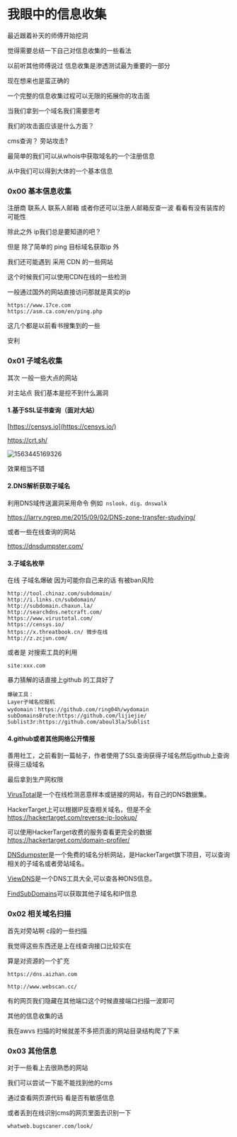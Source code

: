 # 我眼中的信息收集

最近跟着补天的师傅开始挖洞

觉得需要总结一下自己对信息收集的一些看法

 

以前听其他师傅说过 信息收集是渗透测试最为重要的一部分

现在想来也是蛮正确的



一个完整的信息收集过程可以无限的拓展你的攻击面 



当我们拿到一个域名我们需要思考

我们的攻击面应该是什么方面？

cms查询？ 旁站攻击? 

最简单的我们可以从whois中获取域名的一个注册信息

从中我们可以得到大体的一个基本信息

### 0x00 基本信息收集

注册商 联系人 联系人邮箱 或者你还可以注册人邮箱反查一波 看看有没有装库的可能性



除此之外 ip我们总是要知道的吧？

但是 除了简单的 ping 目标域名获取ip 外

我们还可能遇到 采用 CDN 的一些网站

这个时候我们可以使用CDN在线的一些检测

一般通过国外的网站直接访问那就是真实的ip

```
https://www.17ce.com
https://asm.ca.com/en/ping.php
```

这几个都是以前看书搜集到的一些

安利

### 0x01 子域名收集

其次 一般一些大点的网站

对主站点 我们基本是挖不到什么漏洞

#### 1.基于SSL证书查询（面对大站）

[https://censys.io](https://censys.io/) 

<https://crt.sh/> 

![1563445169326](C:\Users\Leeport\AppData\Local\Temp\1563445169326.png)

效果相当不错



#### 2.DNS解析获取子域名

利用DNS域传送漏洞采用命令 例如` nslook，dig，dnswalk` 

<https://larry.ngrep.me/2015/09/02/DNS-zone-transfer-studying/> 

或者一些在线查询的网站

https://dnsdumpster.com/



#### 3.子域名枚举

在线 子域名爆破 因为可能你自己来的话 有被ban风险

```
http://tool.chinaz.com/subdomain/
http://i.links.cn/subdomain/    
http://subdomain.chaxun.la/
http://searchdns.netcraft.com/
https://www.virustotal.com/
https://censys.io/
https://x.threatbook.cn/ 微步在线
http://z.zcjun.com/
```

 或者是 对搜索工具的利用

`site:xxx.com` 

暴力猜解的话直接上github 的工具好了

```
爆破工具：
Layer子域名挖掘机
wydomain：https://github.com/ring04h/wydomain    
subDomainsBrute:https://github.com/lijiejie/
Sublist3r:https://github.com/aboul3la/Sublist
```

  

#### 4.github或者其他网络公开情报

善用社工，之前看到一篇帖子，作者使用了SSL查询获得子域名然后github上查询获得三级域名

最后拿到生产网权限

[VirusTotal](https://www.virustotal.com/)是一个在线检测恶意样本或链接的网站，有自己的DNS数据集。

HackerTarget上可以根据IP反查相关域名，但是不全 <https://hackertarget.com/reverse-ip-lookup/>

可以使用HackerTarget收费的服务查看更完全的数据 <https://hackertarget.com/domain-profiler/>

[DNSdumpster](https://dnsdumpster.com/)是一个免费的域名分析网站，是HackerTarget旗下项目，可以查询相关的子域名或者旁站域名。

[ViewDNS](http://viewdns.info/)是一个DNS工具大全,可以查各种DNS信息。

[FindSubDomains](https://findsubdomains.com/)可以获取其他子域名和IP信息

### 0x02 相关域名扫描

首先对旁站啊 c段的一些扫描

我觉得这些东西还是上在线查询接口比较实在 

算是对资源的一个扩充

`https://dns.aizhan.com ` 

`http://www.webscan.cc/` 

有的网页我们隐藏在其他端口这个时候直接端口扫描一波即可

其他的信息收集的话

我在awvs 扫描的时候就差不多把页面的网站目录结构爬了下来



###  0x03 其他信息

对于一些看上去很熟悉的网站

我们可以尝试一下能不能找到他的cms

通过查看网页源代码 看是否有敏感信息

或者丢到在线识别cms的网页里面去识别一下

`whatweb.bugscaner.com/look/` 